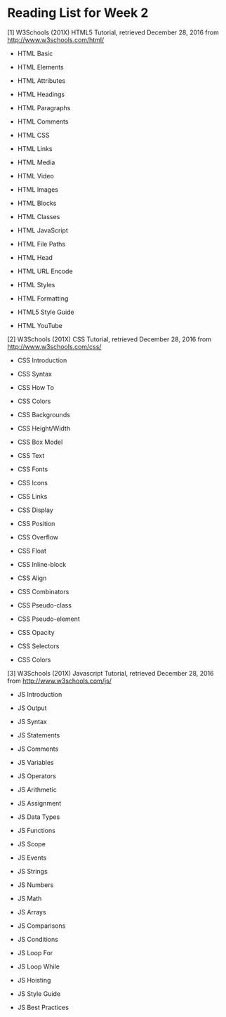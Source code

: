 # Reading List for Week 2

[1] W3Schools (201X) HTML5 Tutorial, retrieved December 28, 2016 from http://www.w3schools.com/html/

- HTML Basic

- HTML Elements

- HTML Attributes

- HTML Headings

- HTML Paragraphs

- HTML Comments

- HTML CSS

- HTML Links

- HTML Media

- HTML Video

- HTML Images

- HTML Blocks

- HTML Classes

- HTML JavaScript

- HTML File Paths

- HTML Head

- HTML URL Encode

- HTML Styles

- HTML Formatting

- HTML5 Style Guide

- HTML YouTube

[2] W3Schools (201X) CSS Tutorial, retrieved December 28, 2016 from http://www.w3schools.com/css/

- CSS Introduction

- CSS Syntax

- CSS How To

- CSS Colors

- CSS Backgrounds

- CSS Height/Width

- CSS Box Model

- CSS Text

- CSS Fonts

- CSS Icons

- CSS Links

- CSS Display

- CSS Position

- CSS Overflow

- CSS Float

- CSS Inline-block

- CSS Align

- CSS Combinators

- CSS Pseudo-class

- CSS Pseudo-element

- CSS Opacity

- CSS Selectors

- CSS Colors

[3] W3Schools (201X) Javascript Tutorial, retrieved December 28, 2016 from http://www.w3schools.com/js/

- JS Introduction

- JS Output

- JS Syntax

- JS Statements

- JS Comments

- JS Variables

- JS Operators

- JS Arithmetic

- JS Assignment

- JS Data Types

- JS Functions

- JS Scope

- JS Events

- JS Strings

- JS Numbers

- JS Math

- JS Arrays

- JS Comparisons

- JS Conditions

- JS Loop For

- JS Loop While

- JS Hoisting

- JS Style Guide

- JS Best Practices